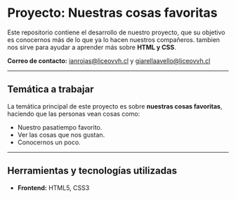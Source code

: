 # Proyecto: Nuestras cosas favoritas

Este repositorio contiene el desarrollo de nuestro proyecto, que su objetivo es conocernos más de lo que ya lo hacen nuestros compañeros. tambien nos sirve para ayudar a aprender más sobre **HTML y CSS**.

**Correo de contacto:** ianrojas@liceovvh.cl y giarellaavello@liceovvh.cl

---

## Temática a trabajar

La temática principal de este proyecto es sobre **nuestras cosas favoritas**, haciendo que las personas vean cosas como:

- Nuestro pasatiempo favorito.
- Ver las cosas que nos gustan.
- Conocernos un poco.

---

## Herramientas y tecnologías utilizadas

- **Frontend:** HTML5, CSS3